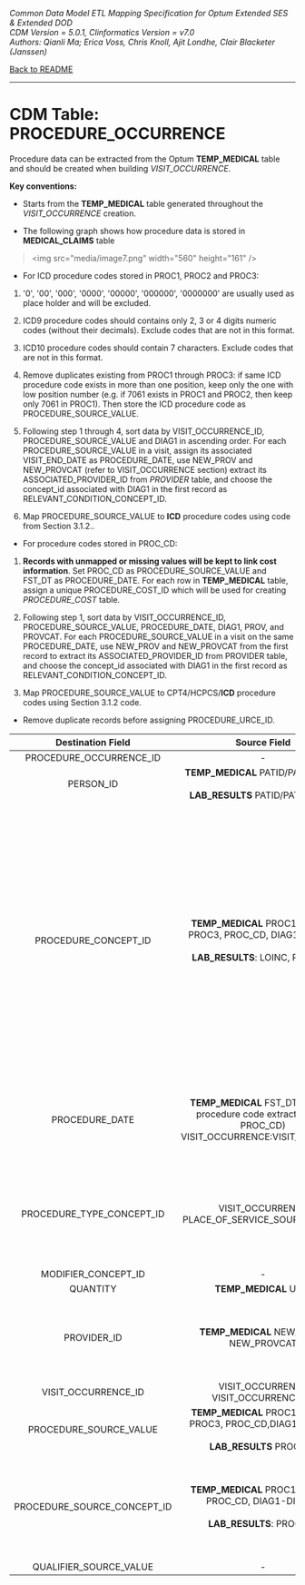 *Common Data Model ETL Mapping Specification for Optum Extended SES & Extended DOD* 
<br>*CDM Version = 5.0.1, Clinformatics Version = v7.0*
<br>*Authors: Qianli Ma; Erica Voss, Chris Knoll, Ajit Londhe, Clair Blacketer (Janssen)*

[Back to README](README.md)

---

# CDM Table: PROCEDURE_OCCURRENCE

Procedure data can be extracted from the Optum **TEMP_MEDICAL** table
and should be created when building *VISIT_OCCURRENCE*.

**Key conventions:**

-   Starts from the **TEMP_MEDICAL** table generated throughout the
    *VISIT_OCCURRENCE* creation.

-   The following graph shows how procedure data is stored in
    **MEDICAL_CLAIMS** table

> &lt;img src="media/image7.png" width="560" height="161" />

-   For ICD procedure codes stored in PROC1, PROC2 and PROC3:

1.  '0', '00', '000', '0000', '00000', '000000', '0000000' are usually
    used as place holder and will be excluded.

2.  ICD9 procedure codes should contains only 2, 3 or 4 digits numeric
    codes (without their decimals). Exclude codes that are not in
    this format.

3.  ICD10 procedure codes should contain 7 characters. Exclude codes
    that are not in this format.

4.  Remove duplicates existing from PROC1 through PROC3: if same ICD
    procedure code exists in more than one position, keep only the one
    with low position number (e.g. if 7061 exists in PROC1 and PROC2,
    then keep only 7061 in PROC1). Then store the ICD procedure code
    as PROCEDURE_SOURCE_VALUE.

5.  Following step 1 through 4, sort data by VISIT_OCCURRENCE_ID,
    PROCEDURE_SOURCE_VALUE and DIAG1 in ascending order. For each
    PROCEDURE_SOURCE_VALUE in a visit, assign its associated
    VISIT_END_DATE as PROCEDURE_DATE, use NEW_PROV and NEW_PROVCAT
    (refer to VISIT_OCCURRENCE section) extract its
    ASSOCIATED_PROVIDER_ID from *PROVIDER* table, and choose the
    concept_id associated with DIAG1 in the first record
    as RELEVANT_CONDITION_CONCEPT_ID.

6.  Map PROCEDURE_SOURCE_VALUE to **ICD** procedure codes using code
    from Section 3.1.2..

-   For procedure codes stored in PROC_CD:

1.  **Records with unmapped or missing values will be kept to link cost
    information**. Set PROC_CD as PROCEDURE_SOURCE_VALUE and FST_DT
    as PROCEDURE_DATE. For each row in **TEMP_MEDICAL** table, assign
    a unique PROCEDURE_COST_ID which will be used for creating
    *PROCEDURE_COST* table.

2.  Following step 1, sort data by VISIT_OCCURRENCE_ID,
    PROCEDURE_SOURCE_VALUE, PROCEDURE_DATE, DIAG1, PROV, and PROVCAT.
    For each PROCEDURE_SOURCE_VALUE in a visit on the same
    PROCEDURE_DATE, use NEW_PROV and NEW_PROVCAT from the first
    record to extract its ASSOCIATED_PROVIDER_ID from PROVIDER table,
    and choose the concept_id associated with DIAG1 in the first record
    as RELEVANT_CONDITION_CONCEPT_ID.

3.  Map PROCEDURE_SOURCE_VALUE to CPT4/HCPCS/**ICD** procedure codes
    using Section 3.1.2 code.

-   Remove duplicate records before assigning PROCEDURE_URCE_ID.

<a name="table-mappings-procedure-occurrence"></a>

**Destination Field**|**Source Field**|**Applied Rule**|**Comment**
:-----:|:-----:|:-----:|:-----:
PROCEDURE_OCCURRENCE_ID|-|System generated.| 
PERSON_ID|**TEMP_MEDICAL** PATID/PAT_PLANID <br><br> **LAB_RESULTS** PATID/PAT_PLANID|At the row level we work with PAT_PLANID, but PATID is what is written to the CDM.| 
PROCEDURE_CONCEPT_ID|**TEMP_MEDICAL** PROC1, PROC2, PROC3, PROC_CD, DIAG1-DIAG25 <br><br> **LAB_RESULTS**: LOINC, PROC_CD|**TEMP_MEDICAL** (DIAG1-DIAG25) <br><br> Use Section 3.1.2 and filter with Section 4.1 <br><br> **TEMP_MEDICAL** (PROC1-PROC3, PROC_CD) Use Section 3.1.2 and filter with Section 4.2 <br><br> **LAB_RESULTS** (First, look for LOINC_CD. If no map exists, then look for PROC_CD) LOINC_CD WHERE SOURCE_VOCABULARY_ID IN ('LOINC') AND TARGET_STANDARD_CONCEPT IS NOT NULL <br><br> PROC_CD: Use Section 3.1.2 and filter with Section 4.3|As data is being assigned a CONCEPT_ID check the domain.  While all PROC_CD records write to the PROCEDURE_OCCURRENCE to help the PROCEDURE_COST table CONCEPTs that belong to other domains should land in their appropriate table.  Codes that move to another table based on domain should have PROCEDURE_CONCEPT_ID set to 0 in the PROCEDURE_OCCURRENCE table. <br><br> Procedures included in the DRUG_EXPOSURE table are also included here. <br><br> 0 will be set for unmapped procedure codes.
PROCEDURE_DATE|**TEMP_MEDICAL** FST_DT (only for procedure code extracted from PROC_CD) <br> VISIT_OCCURRENCE:VISIT_END_DATE|For ICD procedure codes extracted from PROC1, PROC2, PROC3: use VISIT_END_DATE of their associated VISIT_OCCURRENCE; For procedure code extracted from PROC_CD, use FST_DT| 
PROCEDURE_TYPE_CONCEPT_ID|VISIT_OCCURRENCE PLACE_OF_SERVICE_SOURCE_VALUE|**TEMP_MEDICAL** (DIAG1-5) Use Section 5.1 <br><br> **TEMP_MEDICAL** (PROC1-3, PROC_CD) Use Section 5.2 <br><br> **LAB_RESULTS** table: This will be 44818702 for all rows (Lab Result)| 
MODIFIER_CONCEPT_ID|-|0| 
QUANTITY|**TEMP_MEDICAL** Units| | 
PROVIDER_ID|**TEMP_MEDICAL** NEW_PROV, NEW_PROVCAT|Map NEW_PROV and NEW_PROVCAT to PROVIDER_SOURCE_VALUE and SPECIALTY_SOURCE_VALUE in Provider table to extract its associated Provider ID| 
VISIT_OCCURRENCE_ID|VISIT_OCCURRENCE VISIT_OCCURRENCE_ID| | 
PROCEDURE_SOURCE_VALUE|**TEMP_MEDICAL** PROC1, PROC2, PROC3, PROC_CD,DIAG1-DIAG25 <br><br> **LAB_RESULTS** PROC_CD|Clean codes from PROC1, PROC2, PROC3|See logic above for how to clean ICD procedure codes.
PROCEDURE_SOURCE_CONCEPT_ID|**TEMP_MEDICAL** PROC1-PROC3, PROC_CD, DIAG1-DIAG25 <br><br> **LAB_RESULTS**: PROC_CD|**TEMP_MEDICAL** (PROC_CD, PROC1-3): Use Section 3.1.1 and filter with Section 6.2 **TEMP_MEDICAL** (DIAG1-5) Use Section 3.1.1 and filter with Section 6.1 <br><br> **LAB_RESULTS** Use Section 3.1.1 and filter with Section 6.3| 
QUALIFIER_SOURCE_VALUE|-|NULL| 

